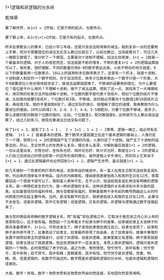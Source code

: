1+1逻辑和非逻辑的分水岭

乾坤草


    要了解世界，从1+1 = 2开始，它是万物的起点，也是终点。

    要了解上帝，从1+1\<\>2开始，它是万有的起点，也是终点。

    昨天在家教女儿的算术，已经小学三年级，还是只会加法和简单的减法，碰到复杂一点的还要用上手算，而对于需要借位的减法无论怎么教过后就忘了，以前也教过，当场是算对了，可过几天一做题又做错了。我分析了一下原因，主要是对十进制不理解。加法比较简单，1+1 = 2就是一个最基本的逻辑，对于人的感官而言，加法就是不断的增多，不断的重复1+1 = 2的逻辑运算就可以了，很形象，很好理解，不同的数量可用0-9的数字表达出来。小孩不明白的地方就是，9以下的数量是用一位数表示，10以上的就用到多位数来表示了。这里有一个机关，就是十进制，十进制是人制定的一个数字规则，对于加法而言，用多少位数来表达一个数字只是一个形象，大于9就要进位小孩也很快就学会了。做减法运算就困难了，不够减的话要用到借位，为什么要借位？借位是干什么用的？不理解十进制，做不了减法运算。想到了这一点，我找来了一大堆硬纸片，用实物的形象方法开始讲解十进制，十位数的数字是代表十张纸片，假如个位数的纸片不够减，比如我向她要5张纸片，个位数只有3张，不够减。这时就必须要向十位数借1即10张纸片过来，再给我2张，她的手里就剩8张了。通过实际的演示，她理解了借位的道理，我再教她为什么要进位的理由，10可以拆成1-9、2-8、3-7、4-6、5-5相配对。只要个位数不够减，差多少，那么该数的配对数就个位数的值的。比如，个位数差2，配对数就是8，这样就可马上算出减法运算了。经过几轮练习，她现在算减法已经没有问题了。

    有了1+1 = 2，就有了2-1 = 1 、 2 = 1+1 、1 = 2 – 1等等，逻辑一确立，就必然有反逻辑。 1+1 = 2 是最基本的逻辑，整个数学大厦就建立在这个基本逻辑的基础上，人类约定了一个理，依照1+1 = 2的逻辑就产生了该理的内容。人类约定了十进制，就产生了十进制的运算法则。所以，无论世界上的东西多么复杂，理论多么高深，分解到最后就是1+1 = 2的逻辑，一切从这里出发，方程也好、坐标系也好、相对论也好、统计式也好，都是在1+1 = 2的逻辑上人们自己加进自己的想法即某一约定所形成的理论，虽然逻辑上步步演化，而实际上它来自于1+1 = 2，通过反逻辑最终也必然回到1+1 = 2，逻辑产生世界，基点就是1+1 = 2。

    前几天接到一个慈善机构打来的电话，说我幸运的被选中，有一富人在我生日那天送给我圣诞礼物，列出来的清单有许多物品，连内衣内裤都有。理由是我家是低收入和我的生日在12月，我需要回送一个感谢卡就可以了。我和富人素味平生，互不认识，他送给我圣诞礼物没有明确的逻辑关系，是一种随机发生的行为，是一种非逻辑的关系。这种非逻辑的关系牵涉到许多方面的因素。比如基督信仰的福利传统，施与受都是有福的，耶稣基督两千多年前的教导跨越这么长的时间跨度仍然在起主要作用。当然，若没有数字的显示，我家是低收入和我的生日在12月，此事也不会发生。说是非逻辑，其中又有逻辑；说是逻辑，又有非逻辑。非逻辑与逻辑通过数字连接起来了。

    施与受的物品有明确的数字逻辑关系，而“有福”却在逻辑之外，它取决于是否发之内心对上帝的感恩和信心，这才是有福。我想起一个古希腊关于奴隶与狮子的故事，奴隶被奴隶主关进狮子的房间准备喂狮子，1+1=1。可奇迹发生了，狮子发现奴隶曾经救过自己，奴隶也发现了，奴隶和狮子亲热得不得了。此事感动了奴隶主，奴隶最终获得了自由身，去了奴隶身份。故事中事情的发展不按照奴隶主的逻辑进行，出现了非逻辑。说是非逻辑，故事里面又有逻辑，狮子报恩就是逻辑，奴隶主感动了就是逻辑，但这些逻辑并不一定会发生，本质上是非逻辑的，逻辑只是非逻辑的一个特例。此时我想起了老子的话，道之为物，惟恍惟惚，惚兮恍兮，其中有象；恍兮惚兮，其中有物；窈兮冥兮，其中有精；其精甚真，其中有信。惚兮恍兮是非逻辑，而象、物、精、真、信是逻辑的、有数字可描述的。数字既是非逻辑和逻辑的分水岭，也是非逻辑和逻辑的连接处。

    大哉，数字！奇哉，数字！物质世界和反物质世界由你而连接，天地因你而变得清明。



